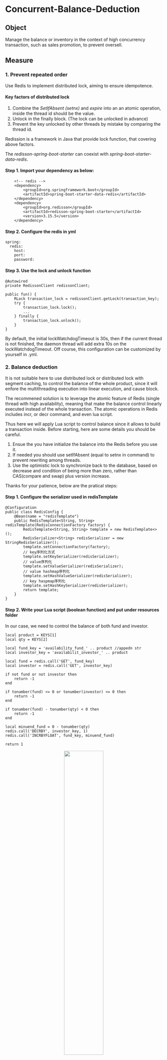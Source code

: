 # Concurrent-Balance-Deduction

## Object
Manage the balance or inventory in the context of high concurrency transaction, such as sales promotion, to prevent oversell.

## Measure

### 1. Prevent repeated order

Use Redis to implement distributed lock, aiming to ensure idempotence.

#### Key factors of distributed lock

 1. Combine the *SetIfAbsent (setnx)* and *expire* into an an atomic operation, inside the thread id should be the value.
 2. Unlock in the finally block. (The lock can be unlocked in advance)
 3. Prevent the key unlocked by other threads by mistake by comparing the thread id.

Redission is a framework in Java that provide lock function, that covering above factors.

The *redisson-spring-boot-starter* can coexist with *spring-boot-starter-data-redis*.

#### Step 1. Import your dependency as below:

		<!-- redis -->
		<dependency>
		    <groupId>org.springframework.boot</groupId>
		    <artifactId>spring-boot-starter-data-redis</artifactId>
		</dependency>
		<dependency>
		    <groupId>org.redisson</groupId>
		    <artifactId>redisson-spring-boot-starter</artifactId>
		    <version>3.15.5</version>
		</dependency>

#### Step 2. Configure the redis in yml

	spring:
	  redis:
	    host: 
	    port: 
	    password:

#### Step 3. Use the lock and unlock function

	@Autowired
    private RedissonClient redissonClient;

	public fun() {
		RLock transaction_lock = redissonClient.getLock(transaction_key);
		try {
			transaction_lock.lock();
			...
		} finally {
			transaction_lock.unlock();
		}
	}
By default, the initial lockWatchdogTimeout is 30s, then if the current thread is not finished, the daemon thread will add extra 10s on the lockWatchdogTimeout. Off course, this configuration can be customized by yourself in .yml.

### 2. Balance deduction

It is not suitable here to use distributed lock or distributed lock with segment caching, to control the balance of the whole product, since it will enfore the multithreading execution into linear execution, and cause block.

The recommened solution is to leverage the atomic feature of Redis (single thread with high availability), meaning that make the balance control linearly executed instead of the whole transaction. The atomic operations in Redis includes incr, or decr command, and even lua script. 

Thus here we will apply Lua script to control balance since it allows to build a transaction inside. Before starting, here are some details you should be careful.

 1. Ensue the you have initialize the balance into the Redis before you
    use it.
 2. If needed you should use setIfAbsent (equal to setnx in command) to prevent rewriting among threads.
 3. Use the optimistic lock to synchronize back to the database, based on decrease and condition of being more than zero, rather than CAS(compare and swap) plus version increase.

Thanks for your patience, below are the pratical steps:

#### Step 1. Configure the serializer used in redisTemplate 
	
	@Configuration
	public class RedisConfig {
		@Bean(name = "redisTemplate")
		public RedisTemplate<String, String> redisTemplate(RedisConnectionFactory factory) {
			RedisTemplate<String, String> template = new RedisTemplate<>();
			RedisSerializer<String> redisSerializer = new StringRedisSerializer();
			template.setConnectionFactory(factory);
			// key序列化方式
			template.setKeySerializer(redisSerializer);
			// value序列化
			template.setValueSerializer(redisSerializer);
			// value hashmap序列化
			template.setHashValueSerializer(redisSerializer);
			// key haspmap序列化
			template.setHashKeySerializer(redisSerializer);
			return template;
		}
	}

#### Step 2. Write your Lua script (boolean function) and put under resources folder

In our case, we need to control the balance of both fund and investor.

	local product = KEYS[1]
	local qty = KEYS[2]

	local fund_key = 'availability_fund_' .. product //appedn str
	local investor_key = 'availabilit_investor_' .. product

	local fund = redis.call('GET', fund_key)
	local investor = redis.call('GET', investor_key)

	if not fund or not investor then
		return -1
	end

	if tonumber(fund) <= 0 or tonumber(investor) <= 0 then
		return -1
	end

	if tonumber(fund) - tonumber(qty) < 0 then
		return -1
	end

	local minuend_fund = 0 - tonumber(qty)
	redis.call('DECRBY', investor_key, 1)
	redis.call('INCRBYFLOAT', fund_key, minuend_fund)

	return 1
	
<div align=center><img src="https://raw.githubusercontent.com/saLeox/photoHub/main/20210518105958.png" width="50%"/></div>

#### Step 3. Load the Lua script and encapsulate into a bean

	@Configuration
	public class LuaConfig {
		@Bean
		public DefaultRedisScript<Boolean> redisScript() {
			DefaultRedisScript<Boolean> redisScript = new DefaultRedisScript<>();
			redisScript.setScriptSource(
					new ResourceScriptSource(new ClassPathResource(Constants.REDIS_LUA_SCRIPT_AVAILABILITY)));
			redisScript.setResultType(Boolean.class);
			return redisScript;
		}
	}
	
The path of Lua can be configured in your Contants class.

	public static final String REDIS_LUA_SCRIPT_AVAILABILITY = "lua/availability.lua";

#### Step 4. Write your update SQL with optimistic lock

	<update id="updateAvailability">
		update Availability set 
			fund_availability = fund_availability - #{qty}, 
			investor_availability = investor_availability - 1
		where 
			product_id = #{productId} and 
			fund_availability - #{qty} >= 0 and 
			investor_availability >= 1
	</update>

#### Step 5. Integrate into your transation servcice

	@Autowired
    private RedisTemplate<String, String> redisTemplate;
	@Autowired
	private DefaultRedisScript<Boolean> defaultRedisScript;
	@Autowired
    private RedissonClient redissonClient;

	@Transactional
	public ResultVo<Appointment> saveTransaction(Appointment appointment, String token) {
		ResultVo<Appointment> resultVo = new ResultVo<Appointment>();
		Integer productId = appointment.getProductId();
		Integer clientId = appointment.getClientId();
		String fund_key = "availability_fund_" + productId;
		String investor_key = "availabilit_investor_" + productId;
		String transaction_key = "transaction_key_" + productId + clientId;

		// 分布式锁-当前用户不能同时多次购买当前产品
		RLock transaction_lock = redissonClient.getLock(transaction_key);

		try {
			transaction_lock.lock();

			// 缓存查找
			Object availability_fund = redisTemplate.opsForValue().get(fund_key);
			Object availabilit_investor = redisTemplate.opsForValue().get(investor_key);

			// 判断是否为空
			if (availability_fund == null || availabilit_investor == null) {
				Availability availability = availabilityService
						.getOne(new QueryWrapper<Availability>().eq("product_id", appointment.getProductId()));
				// NX - > 存在则不更新，防止覆盖
				redisTemplate.opsForValue().setIfAbsent(fund_key, String.valueOf(availability.getFundAvailability()));
				redisTemplate.opsForValue().setIfAbsent(investor_key,
						String.valueOf(availability.getInvestorAvailability()));
			}

			// 判断库存
			List<String> keys = Arrays.asList(productId.toString(), appointment.getSubscribeQty().toString());
			Boolean execute = redisTemplate.execute(defaultRedisScript, keys);
			if (execute == false) {
				log.info("{}: 库存不足", productId);
				resultVo.failure(500, "产品库存不足");
				return resultVo;
			}
			// 更新库存
			availabilityService.updateAvailability(appointment.getProductId(), appointment.getSubscribeQty());

			// YOUR BUSINESS CODE BLOCK HRER

		} finally {
			transaction_lock.unlock();
		}
		resultVo.success(appointment);
		return resultVo;
	}

#### Step 6.  Delete the key if there is any cancelled transation

	redisTemplate.delete(Constants.REDIS_KEY_PREFIX_AVAILABILITY_FUND + key);
	redisTemplate.delete(Constants.REDIS_KEY_PREFIX_AVAILABILITY_INVESTOR + key);

### 3. Futhur enhancement

If you want to continue to improve the performance in high concurrent situation, you can involve:

 1. Use Message Queue, such RabbitMQ, kafka to achieve decoupling and peak clipping, to prevent the overloading of database.
 2. Use the websocket to give the asynchronous response to client side, if you use above mq.
 3. Use distributed transation management if you have http call, such as feign or resttemplate, in your business part to rollback the transation in failure case.


This is the end, cheer up!
